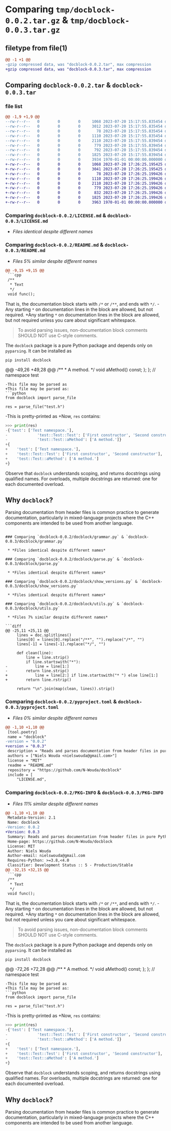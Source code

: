# Comparing `tmp/docblock-0.0.2.tar.gz` & `tmp/docblock-0.0.3.tar.gz`

## filetype from file(1)

```diff
@@ -1 +1 @@
-gzip compressed data, was "docblock-0.0.2.tar", max compression
+gzip compressed data, was "docblock-0.0.3.tar", max compression
```

## Comparing `docblock-0.0.2.tar` & `docblock-0.0.3.tar`

### file list

```diff
@@ -1,9 +1,9 @@
--rw-r--r--   0        0        0     1068 2023-07-20 15:17:55.835454 docblock-0.0.2/LICENSE.md
--rw-r--r--   0        0        0     3012 2023-07-20 15:17:55.835454 docblock-0.0.2/README.md
--rw-r--r--   0        0        0       78 2023-07-20 15:17:55.835454 docblock-0.0.2/docblock/__init__.py
--rw-r--r--   0        0        0     1110 2023-07-20 15:17:55.835454 docblock-0.0.2/docblock/grammar.py
--rw-r--r--   0        0        0     2110 2023-07-20 15:17:55.839454 docblock-0.0.2/docblock/parse.py
--rw-r--r--   0        0        0      779 2023-07-20 15:17:55.839454 docblock-0.0.2/docblock/show_versions.py
--rw-r--r--   0        0        0      792 2023-07-20 15:17:55.839454 docblock-0.0.2/docblock/utils.py
--rw-r--r--   0        0        0     1825 2023-07-20 15:17:55.839454 docblock-0.0.2/pyproject.toml
--rw-r--r--   0        0        0     3934 1970-01-01 00:00:00.000000 docblock-0.0.2/PKG-INFO
+-rw-r--r--   0        0        0     1068 2023-07-20 17:26:25.195425 docblock-0.0.3/LICENSE.md
+-rw-r--r--   0        0        0     3041 2023-07-20 17:26:25.195425 docblock-0.0.3/README.md
+-rw-r--r--   0        0        0       78 2023-07-20 17:26:25.199426 docblock-0.0.3/docblock/__init__.py
+-rw-r--r--   0        0        0     1110 2023-07-20 17:26:25.199426 docblock-0.0.3/docblock/grammar.py
+-rw-r--r--   0        0        0     2110 2023-07-20 17:26:25.199426 docblock-0.0.3/docblock/parse.py
+-rw-r--r--   0        0        0      779 2023-07-20 17:26:25.199426 docblock-0.0.3/docblock/show_versions.py
+-rw-r--r--   0        0        0      832 2023-07-20 17:26:25.199426 docblock-0.0.3/docblock/utils.py
+-rw-r--r--   0        0        0     1825 2023-07-20 17:26:25.199426 docblock-0.0.3/pyproject.toml
+-rw-r--r--   0        0        0     3963 1970-01-01 00:00:00.000000 docblock-0.0.3/PKG-INFO
```

### Comparing `docblock-0.0.2/LICENSE.md` & `docblock-0.0.3/LICENSE.md`

 * *Files identical despite different names*

### Comparing `docblock-0.0.2/README.md` & `docblock-0.0.3/README.md`

 * *Files 5% similar despite different names*

```diff
@@ -9,15 +9,15 @@
 ```cpp
 /**
  * Text
  */
 void func();
 ```
 That is, the documentation block starts with `/*` or `/**`, and ends with `*/`.
-Any starting `*` on documentation lines in the block are allowed, but not required.
+Any starting `*` on documentation lines in the block are allowed, but not required unless you care about significant whitespace.
 > To avoid parsing issues, non-documentation block comments SHOULD NOT use C-style comments. 
 
 The `docblock` package is a pure Python package and depends only on `pyparsing`.
 It can be installed as
 ```shell
 pip install docblock
 ``` 
@@ -49,26 +49,28 @@
     /**
      * A method.
      */
     void aMethod() const;
 };
 };  // namespace test
 ```
-This file may be parsed as
+This file may be parsed as:
 ```python
 from docblock import parse_file
 
 res = parse_file("test.h")
 ```
-This is pretty-printed as
+Now, `res` contains:
 ```python
 >>> print(res)
-{'test': ['Test namespace.'],
-             'test::Test::Test': ['First constructor', 'Second constructor'],
-             'test::Test::aMethod': ['A method.']}
+{
+    'test': ['Test namespace.'],
+    'test::Test::Test': ['First constructor', 'Second constructor'],
+    'test::Test::aMethod': ['A method.']
+}
 ```
 Observe that `docblock` understands scoping, and returns docstrings using qualified names.
 For overloads, multiple docstrings are returned: one for each documented overload.
 
 ## Why `docblock`?
 
 Parsing documentation from header files is common practice to generate documentation, particularly in mixed-language projects where the C++ components are intended to be used from another language.
```

### Comparing `docblock-0.0.2/docblock/grammar.py` & `docblock-0.0.3/docblock/grammar.py`

 * *Files identical despite different names*

### Comparing `docblock-0.0.2/docblock/parse.py` & `docblock-0.0.3/docblock/parse.py`

 * *Files identical despite different names*

### Comparing `docblock-0.0.2/docblock/show_versions.py` & `docblock-0.0.3/docblock/show_versions.py`

 * *Files identical despite different names*

### Comparing `docblock-0.0.2/docblock/utils.py` & `docblock-0.0.3/docblock/utils.py`

 * *Files 7% similar despite different names*

```diff
@@ -25,11 +25,11 @@
     lines = doc.splitlines()
     lines[0] = lines[0].replace("/**", "").replace("/*", "")
     lines[-1] = lines[-1].replace("*/", "")
 
     def clean(line):
         line = line.strip()
         if line.startswith("*"):
-            line = line[1:]
-        return line.strip()
+            line = line[2:] if line.startswith("* ") else line[1:]
+        return line.rstrip()
 
     return "\n".join(map(clean, lines)).strip()
```

### Comparing `docblock-0.0.2/pyproject.toml` & `docblock-0.0.3/pyproject.toml`

 * *Files 0% similar despite different names*

```diff
@@ -1,10 +1,10 @@
 [tool.poetry]
 name = "docblock"
-version = "0.0.2"
+version = "0.0.3"
 description = "Reads and parses documentation from header files in pure Python."
 authors = ["Niels Wouda <nielswouda@gmail.com>"]
 license = "MIT"
 readme = "README.md"
 repository = "https://github.com/N-Wouda/docblock"
 include = [
     "LICENSE.md",
```

### Comparing `docblock-0.0.2/PKG-INFO` & `docblock-0.0.3/PKG-INFO`

 * *Files 11% similar despite different names*

```diff
@@ -1,10 +1,10 @@
 Metadata-Version: 2.1
 Name: docblock
-Version: 0.0.2
+Version: 0.0.3
 Summary: Reads and parses documentation from header files in pure Python.
 Home-page: https://github.com/N-Wouda/docblock
 License: MIT
 Author: Niels Wouda
 Author-email: nielswouda@gmail.com
 Requires-Python: >=3.8,<4.0
 Classifier: Development Status :: 5 - Production/Stable
@@ -32,15 +32,15 @@
 ```cpp
 /**
  * Text
  */
 void func();
 ```
 That is, the documentation block starts with `/*` or `/**`, and ends with `*/`.
-Any starting `*` on documentation lines in the block are allowed, but not required.
+Any starting `*` on documentation lines in the block are allowed, but not required unless you care about significant whitespace.
 > To avoid parsing issues, non-documentation block comments SHOULD NOT use C-style comments. 
 
 The `docblock` package is a pure Python package and depends only on `pyparsing`.
 It can be installed as
 ```shell
 pip install docblock
 ``` 
@@ -72,26 +72,28 @@
     /**
      * A method.
      */
     void aMethod() const;
 };
 };  // namespace test
 ```
-This file may be parsed as
+This file may be parsed as:
 ```python
 from docblock import parse_file
 
 res = parse_file("test.h")
 ```
-This is pretty-printed as
+Now, `res` contains:
 ```python
 >>> print(res)
-{'test': ['Test namespace.'],
-             'test::Test::Test': ['First constructor', 'Second constructor'],
-             'test::Test::aMethod': ['A method.']}
+{
+    'test': ['Test namespace.'],
+    'test::Test::Test': ['First constructor', 'Second constructor'],
+    'test::Test::aMethod': ['A method.']
+}
 ```
 Observe that `docblock` understands scoping, and returns docstrings using qualified names.
 For overloads, multiple docstrings are returned: one for each documented overload.
 
 ## Why `docblock`?
 
 Parsing documentation from header files is common practice to generate documentation, particularly in mixed-language projects where the C++ components are intended to be used from another language.
```

